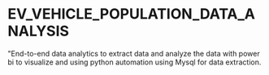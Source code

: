 # EV_VEHICLE_POPULATION_DATA_ANALYSIS
"End-to-end data analytics  to extract data and analyze the data with power bi to visualize and using python automation using Mysql  for data extraction.
